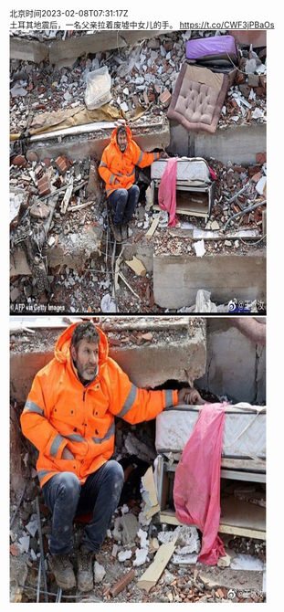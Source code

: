 北京时间2023-02-08T07:31:17Z<br>土耳其地震后，一名父亲拉着废墟中女儿的手。 https://t.co/CWF3jPBaOs<br><img src='/temp/image/2023/x-Month-2/1623102126435053568_0.jpg' width='450' height='500'><img src='/temp/image/2023/x-Month-2/1623102126435053568_1.jpg' width='450' height='500'><br><br>